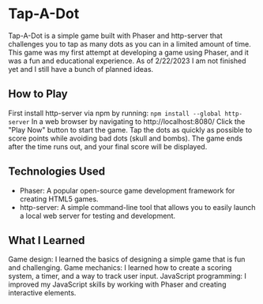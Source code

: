 # Tap-A-Dot
Tap-A-Dot is a simple game built with Phaser and http-server that challenges you to tap as many dots as you can in a limited amount of time. This game was my first attempt at developing a game using Phaser, and it was a fun and educational experience. As of 2/22/2023 I am not finished yet and I still have a bunch of planned ideas.

## How to Play 
First install http-server via npm by running:
`npm install --global http-server`
In a web browser by navigating to http://localhost:8080/
Click the "Play Now" button to start the game.
Tap the dots as quickly as possible to score points while avoiding bad dots (skull and bombs).
The game ends after the time runs out, and your final score will be displayed.

## Technologies Used
* Phaser: A popular open-source game development framework for creating HTML5 games.
* http-server: A simple command-line tool that allows you to easily launch a local web server for testing and development.

## What I Learned
Game design: I learned the basics of designing a simple game that is fun and challenging.
Game mechanics: I learned how to create a scoring system, a timer, and a way to track user input.
JavaScript programming: I improved my JavaScript skills by working with Phaser and creating interactive elements.
